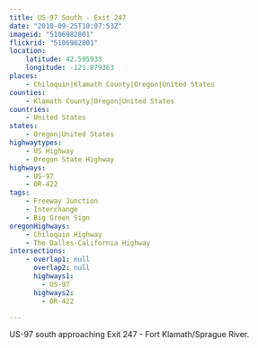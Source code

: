 ```yaml
---
title: US-97 South - Exit 247
date: "2010-09-25T10:07:53Z"
imageid: "5106982801"
flickrid: "5106982801"
location:
    latitude: 42.595933
    longitude: -121.879363
places:
    - Chiloquin|Klamath County|Oregon|United States
counties:
    - Klamath County|Oregon|United States
countries:
    - United States
states:
    - Oregon|United States
highwaytypes:
    - US Highway
    - Oregon State Highway
highways:
    - US-97
    - OR-422
tags:
    - Freeway Junction
    - Interchange
    - Big Green Sign
oregonHighways:
    - Chiloquin Highway
    - The Dalles-California Highway
intersections:
    - overlap1: null
      overlap2: null
      highways1:
        - US-97
      highways2:
        - OR-422

---
```

US-97 south approaching Exit 247 - Fort Klamath/Sprague River.
